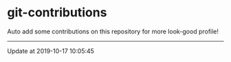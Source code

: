 # git-contributions

Auto add some contributions on this repository for more look-good profile!

---

Update at 2019-10-17 10:05:45

